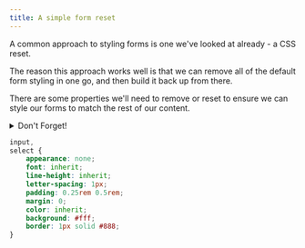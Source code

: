 ```yaml
---
title: A simple form reset
---
```


<div class="panels">
<div>

A common approach to styling forms is one we've looked at already - a CSS reset.

The reason this approach works well is that we can remove all of the default form styling in one go, and then build it back up from there.

There are some properties we'll need to remove or reset to ensure we can style our forms to match the rest of our content.

<details>
<summary>Don't Forget!</summary>

You will need to add `* { box-sizing: border-box: }` otherwise the widths of the elements will not be uniform! 

</details>

</div>
<div>

~~~css
input,
select {
    appearance: none;
    font: inherit;
    line-height: inherit;
    letter-spacing: 1px;
    padding: 0.25rem 0.5rem;
    margin: 0;
    color: inherit;
    background: #fff;
    border: 1px solid #888;
}
~~~

</div>
</div>

